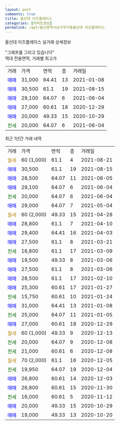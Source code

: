 ```yaml
---
layout: post
comments: true
title: 울산대 이즈플레이스
categories: [아파트정보]
permalink: /apt/울산광역시남구무거동울산대 이즈플레이스
---
```


울산대 이즈플레이스 실거래 상세정보

<script type="text/javascript">
  google.charts.load('current', {'packages':['line', 'corechart']});
  google.charts.setOnLoadCallback(drawChart);

  function drawChart() {
    var data = new google.visualization.DataTable();
    data.addColumn('date', '거래일');
    data.addColumn('number', "매매");
    data.addColumn('number', "전세");
    data.addColumn('number', "전매");

    data.addRows([[new Date(Date.parse("2021-08-21")), null, null, null], [new Date(Date.parse("2021-08-15")), 30500, null, null], [new Date(Date.parse("2021-08-05")), 28500, null, null], [new Date(Date.parse("2021-06-04")), 29100, null, null], [new Date(Date.parse("2021-06-04")), null, 20000, null], [new Date(Date.parse("2021-05-04")), 29000, null, null], [new Date(Date.parse("2021-04-28")), null, null, null], [new Date(Date.parse("2021-04-10")), 28800, null, null], [new Date(Date.parse("2021-04-03")), 29400, null, null], [new Date(Date.parse("2021-03-21")), 27500, null, null], [new Date(Date.parse("2021-03-09")), null, 16800, null], [new Date(Date.parse("2021-03-06")), 19500, null, null], [new Date(Date.parse("2021-03-06")), 27500, null, null], [new Date(Date.parse("2021-02-10")), 28500, null, null], [new Date(Date.parse("2021-01-27")), 25300, null, null], [new Date(Date.parse("2021-01-24")), null, 15750, null], [new Date(Date.parse("2021-01-08")), 31000, null, null], [new Date(Date.parse("2021-01-05")), null, 25000, null], [new Date(Date.parse("2020-12-29")), 27000, null, null], [new Date(Date.parse("2020-12-13")), null, null, null], [new Date(Date.parse("2020-12-08")), null, 20000, null], [new Date(Date.parse("2020-12-08")), null, 21000, null], [new Date(Date.parse("2020-12-05")), null, null, null], [new Date(Date.parse("2020-12-04")), null, 19950, null], [new Date(Date.parse("2020-12-03")), 26800, null, null], [new Date(Date.parse("2020-11-30")), 26800, null, null], [new Date(Date.parse("2020-11-12")), null, 16000, null], [new Date(Date.parse("2020-10-29")), 20000, null, null], [new Date(Date.parse("2020-10-20")), 19000, null, null]]);

    var options = {
      hAxis: {
        format: 'yyyy/MM/dd'
      },    
      lineWidth: 0,
      pointsVisible: true,    
      title: '최근 1년간 유형별 실거래가 분포',
      legend: { position: 'bottom' }
    };

    var formatter = new google.visualization.NumberFormat({pattern:'###,###'} );
    formatter.format(data, 1);
    formatter.format(data, 2);
    
    setTimeout(function() {
        var chart = new google.visualization.LineChart(document.getElementById('columnchart_material'));
        chart.draw(data, (options));
        document.getElementById('loading').style.display = 'none';
    }, 1000);
  }
</script>


<div id="loading" style="z-index:20; display: block; margin-left: 0px">"그래프를 그리고 있습니다"</div>
<div id="columnchart_material" style="width: 95%; margin-left: 0px; display: block"></div>
<!-- contents start -->
역대 전용면적, 거래별 최고가
<table class="sortable">
    <tr>
      <td>거래</td>
      <td>가격</td>
      <td>면적</td>
      <td>층</td>
      <td>거래일</td>
    </tr>
        <tr>
          <td><a style="color: blue">매매</a></td>
          <td>31,000</td>
          <td>64.41</td>
          <td>13</td>
          <td>2021-01-08</td>
        </tr>            <tr>
          <td><a style="color: blue">매매</a></td>
          <td>30,500</td>
          <td>61.1</td>
          <td>19</td>
          <td>2021-08-15</td>
        </tr>            <tr>
          <td><a style="color: blue">매매</a></td>
          <td>29,100</td>
          <td>64.07</td>
          <td>6</td>
          <td>2021-06-04</td>
        </tr>            <tr>
          <td><a style="color: blue">매매</a></td>
          <td>27,000</td>
          <td>60.61</td>
          <td>18</td>
          <td>2020-12-29</td>
        </tr>            <tr>
          <td><a style="color: blue">매매</a></td>
          <td>20,000</td>
          <td>49.33</td>
          <td>15</td>
          <td>2020-10-29</td>
        </tr>        
        <tr>
              <td><a style="color: darkgreen">전세</a></td>
              <td>20,000</td>
              <td>64.07</td>
              <td>6</td>
              <td>2021-06-04</td>
            </tr>        
    
</table>

최근 1년간 거래 내역

<table class="sortable">
    <tr>
      <td>거래</td>
      <td>가격</td>
      <td>면적</td>
      <td>층</td>
      <td>거래일</td>
    </tr>
    <tr>
      <td><a style="color: darkgoldenrod">월세</a></td>
      <td>60 (1,000)</td>
      <td>61.1</td>
      <td>4</td>
      <td>2021-08-21</td>
    </tr>          <tr>
      <td><a style="color: blue">매매</a></td>
      <td>30,500</td>
      <td>61.1</td>
      <td>19</td>
      <td>2021-08-15</td>
    </tr>          <tr>
      <td><a style="color: blue">매매</a></td>
      <td>28,500</td>
      <td>64.07</td>
      <td>11</td>
      <td>2021-08-05</td>
    </tr>          <tr>
      <td><a style="color: blue">매매</a></td>
      <td>29,100</td>
      <td>64.07</td>
      <td>6</td>
      <td>2021-06-04</td>
    </tr>          <tr>
      <td><a style="color: darkgreen">전세</a></td>
      <td>20,000</td>
      <td>64.07</td>
      <td>6</td>
      <td>2021-06-04</td>
    </tr>          <tr>
      <td><a style="color: blue">매매</a></td>
      <td>29,000</td>
      <td>64.07</td>
      <td>7</td>
      <td>2021-05-04</td>
    </tr>          <tr>
      <td><a style="color: darkgoldenrod">월세</a></td>
      <td>60 (2,000)</td>
      <td>49.33</td>
      <td>15</td>
      <td>2021-04-28</td>
    </tr>          <tr>
      <td><a style="color: blue">매매</a></td>
      <td>28,800</td>
      <td>61.1</td>
      <td>7</td>
      <td>2021-04-10</td>
    </tr>          <tr>
      <td><a style="color: blue">매매</a></td>
      <td>29,400</td>
      <td>64.41</td>
      <td>16</td>
      <td>2021-04-03</td>
    </tr>          <tr>
      <td><a style="color: blue">매매</a></td>
      <td>27,500</td>
      <td>61.1</td>
      <td>8</td>
      <td>2021-03-21</td>
    </tr>          <tr>
      <td><a style="color: darkgreen">전세</a></td>
      <td>16,800</td>
      <td>61.1</td>
      <td>17</td>
      <td>2021-03-09</td>
    </tr>          <tr>
      <td><a style="color: blue">매매</a></td>
      <td>19,500</td>
      <td>49.33</td>
      <td>8</td>
      <td>2021-03-06</td>
    </tr>          <tr>
      <td><a style="color: blue">매매</a></td>
      <td>27,500</td>
      <td>61.1</td>
      <td>8</td>
      <td>2021-03-06</td>
    </tr>          <tr>
      <td><a style="color: blue">매매</a></td>
      <td>28,500</td>
      <td>61.1</td>
      <td>17</td>
      <td>2021-02-10</td>
    </tr>          <tr>
      <td><a style="color: blue">매매</a></td>
      <td>25,300</td>
      <td>60.61</td>
      <td>17</td>
      <td>2021-01-27</td>
    </tr>          <tr>
      <td><a style="color: darkgreen">전세</a></td>
      <td>15,750</td>
      <td>60.61</td>
      <td>10</td>
      <td>2021-01-24</td>
    </tr>          <tr>
      <td><a style="color: blue">매매</a></td>
      <td>31,000</td>
      <td>64.41</td>
      <td>13</td>
      <td>2021-01-08</td>
    </tr>          <tr>
      <td><a style="color: darkgreen">전세</a></td>
      <td>25,000</td>
      <td>64.07</td>
      <td>11</td>
      <td>2021-01-05</td>
    </tr>          <tr>
      <td><a style="color: blue">매매</a></td>
      <td>27,000</td>
      <td>60.61</td>
      <td>18</td>
      <td>2020-12-29</td>
    </tr>          <tr>
      <td><a style="color: darkgoldenrod">월세</a></td>
      <td>60 (1,000)</td>
      <td>49.33</td>
      <td>9</td>
      <td>2020-12-13</td>
    </tr>          <tr>
      <td><a style="color: darkgreen">전세</a></td>
      <td>20,000</td>
      <td>64.07</td>
      <td>9</td>
      <td>2020-12-08</td>
    </tr>          <tr>
      <td><a style="color: darkgreen">전세</a></td>
      <td>21,000</td>
      <td>60.61</td>
      <td>6</td>
      <td>2020-12-08</td>
    </tr>          <tr>
      <td><a style="color: darkgoldenrod">월세</a></td>
      <td>70 (2,000)</td>
      <td>61.1</td>
      <td>16</td>
      <td>2020-12-05</td>
    </tr>          <tr>
      <td><a style="color: darkgreen">전세</a></td>
      <td>19,950</td>
      <td>64.07</td>
      <td>19</td>
      <td>2020-12-04</td>
    </tr>          <tr>
      <td><a style="color: blue">매매</a></td>
      <td>26,800</td>
      <td>60.61</td>
      <td>14</td>
      <td>2020-12-03</td>
    </tr>          <tr>
      <td><a style="color: blue">매매</a></td>
      <td>26,800</td>
      <td>60.61</td>
      <td>15</td>
      <td>2020-11-30</td>
    </tr>          <tr>
      <td><a style="color: darkgreen">전세</a></td>
      <td>16,000</td>
      <td>60.61</td>
      <td>5</td>
      <td>2020-11-12</td>
    </tr>          <tr>
      <td><a style="color: blue">매매</a></td>
      <td>20,000</td>
      <td>49.33</td>
      <td>15</td>
      <td>2020-10-29</td>
    </tr>          <tr>
      <td><a style="color: blue">매매</a></td>
      <td>19,000</td>
      <td>49.33</td>
      <td>13</td>
      <td>2020-10-20</td>
    </tr>      </table>
<!-- contents end -->    

